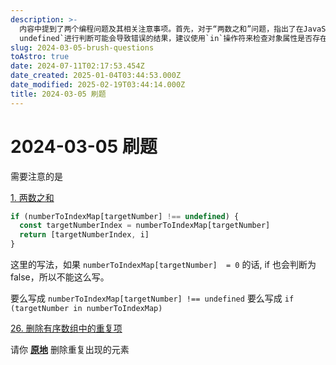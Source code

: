 ```yaml
---
description: >-
  内容中提到了两个编程问题及其相关注意事项。首先，对于“两数之和”问题，指出了在JavaScript代码中，如果`numberToIndexMap[targetNumber]`的值为0时，使用`!==
  undefined`进行判断可能会导致错误的结果，建议使用`in`操作符来检查对象属性是否存在。其次，提到了“删除有序数组中的重复项”问题，强调了需要原地删除重复元素，即不使用额外的空间。
slug: 2024-03-05-brush-questions
toAstro: true
date: 2024-07-11T02:17:53.454Z
date_created: 2025-01-04T03:44:53.000Z
date_modified: 2025-02-19T03:44:14.000Z
title: 2024-03-05 刷题
---
```


# 2024-03-05 刷题

需要注意的是

[1. 两数之和](<https://leetcode.cn/problems/two-sum/>)

```js
if (numberToIndexMap[targetNumber] !== undefined) {
  const targetNumberIndex = numberToIndexMap[targetNumber]
  return [targetNumberIndex, i]
}
```

这里的写法，如果 `numberToIndexMap[targetNumber]  = 0` 的话, if 也会判断为 false，所以不能这么写。

要么写成 `numberToIndexMap[targetNumber] !== undefined` 要么写成 `if (targetNumber in numberToIndexMap)`

[26. 删除有序数组中的重复项](<https://leetcode.cn/problems/remove-duplicates-from-sorted-array/>)

请你 **[原地](<http://baike.baidu.com/item/%E5%8E%9F%E5%9C%B0%E7%AE%97%E6%B3%95>)** 删除重复出现的元素
